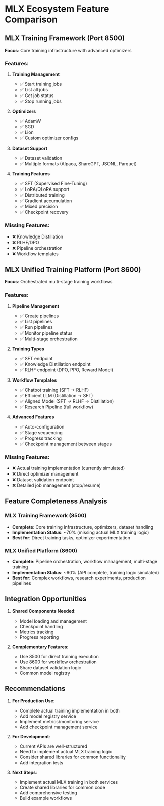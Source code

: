 # MLX Ecosystem Feature Comparison

## MLX Training Framework (Port 8500)
**Focus**: Core training infrastructure with advanced optimizers

### Features:
1. **Training Management**
   - ✅ Start training jobs
   - ✅ List all jobs
   - ✅ Get job status
   - ✅ Stop running jobs
   
2. **Optimizers**
   - ✅ AdamW
   - ✅ SGD
   - ✅ Lion
   - ✅ Custom optimizer configs
   
3. **Dataset Support**
   - ✅ Dataset validation
   - ✅ Multiple formats (Alpaca, ShareGPT, JSONL, Parquet)
   
4. **Training Features**
   - ✅ SFT (Supervised Fine-Tuning)
   - ✅ LoRA/QLoRA support
   - ✅ Distributed training
   - ✅ Gradient accumulation
   - ✅ Mixed precision
   - ✅ Checkpoint recovery
   
### Missing Features:
- ❌ Knowledge Distillation
- ❌ RLHF/DPO
- ❌ Pipeline orchestration
- ❌ Workflow templates

## MLX Unified Training Platform (Port 8600)
**Focus**: Orchestrated multi-stage training workflows

### Features:
1. **Pipeline Management**
   - ✅ Create pipelines
   - ✅ List pipelines
   - ✅ Run pipelines
   - ✅ Monitor pipeline status
   - ✅ Multi-stage orchestration
   
2. **Training Types**
   - ✅ SFT endpoint
   - ✅ Knowledge Distillation endpoint
   - ✅ RLHF endpoint (DPO, PPO, Reward Model)
   
3. **Workflow Templates**
   - ✅ Chatbot training (SFT → RLHF)
   - ✅ Efficient LLM (Distillation → SFT)
   - ✅ Aligned Model (SFT → RLHF → Distillation)
   - ✅ Research Pipeline (full workflow)
   
4. **Advanced Features**
   - ✅ Auto-configuration
   - ✅ Stage sequencing
   - ✅ Progress tracking
   - ✅ Checkpoint management between stages

### Missing Features:
- ❌ Actual training implementation (currently simulated)
- ❌ Direct optimizer management
- ❌ Dataset validation endpoint
- ❌ Detailed job management (stop/resume)

## Feature Completeness Analysis

### MLX Training Framework (8500)
- **Complete**: Core training infrastructure, optimizers, dataset handling
- **Implementation Status**: ~70% (missing actual MLX training logic)
- **Best for**: Direct training tasks, optimizer experimentation

### MLX Unified Platform (8600)
- **Complete**: Pipeline orchestration, workflow management, multi-stage training
- **Implementation Status**: ~60% (API complete, training logic simulated)
- **Best for**: Complex workflows, research experiments, production pipelines

## Integration Opportunities

1. **Shared Components Needed**:
   - Model loading and management
   - Checkpoint handling
   - Metrics tracking
   - Progress reporting
   
2. **Complementary Features**:
   - Use 8500 for direct training execution
   - Use 8600 for workflow orchestration
   - Share dataset validation logic
   - Common model registry

## Recommendations

1. **For Production Use**:
   - Complete actual training implementation in both
   - Add model registry service
   - Implement metrics/monitoring service
   - Add checkpoint management service

2. **For Development**:
   - Current APIs are well-structured
   - Need to implement actual MLX training logic
   - Consider shared libraries for common functionality
   - Add integration tests

3. **Next Steps**:
   - Implement actual MLX training in both services
   - Create shared libraries for common code
   - Add comprehensive testing
   - Build example workflows